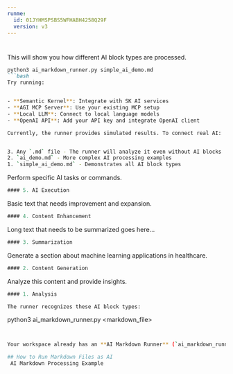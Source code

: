 ```yaml
---
runme:
  id: 01JYHMSPSBS5WFHABH4258Q29F
  version: v3
---
```


#

This will show you how different AI block types are processed.

```md {"id":"01JYHMJK5ZP5ZTBKGN6ZREGY0A"}
python3 ai_markdown_runner.py simple_ai_demo.md
```bash
Try running:


- **Semantic Kernel**: Integrate with SK AI services
- **AGI MCP Server**: Use your existing MCP setup
- **Local LLM**: Connect to local language models 
- **OpenAI API**: Add your API key and integrate OpenAI client

Currently, the runner provides simulated results. To connect real AI:


3. Any `.md` file - The runner will analyze it even without AI blocks
2. `ai_demo.md` - More complex AI processing examples
1. `simple_ai_demo.md` - Demonstrates all AI block types


```

Perform specific AI tasks or commands.

```ai {"id":"01JYHMJK5ZP5ZTBKGN713FTMGE"}
#### 5. AI Execution

```

Basic text that needs improvement and expansion.

```ai {"id":"01JYHMJK5ZP5ZTBKGN72HWW8P8"}
#### 4. Content Enhancement

```

Long text that needs to be summarized goes here...

```ai {"id":"01JYHMJK5ZP5ZTBKGN73CPFX3T"}
#### 3. Summarization

```

Generate a section about machine learning applications in healthcare.

```ai {"id":"01JYHMJK5ZP5ZTBKGN73E7RK2X"}
#### 2. Content Generation  

```

Analyze this content and provide insights.

```ai {"id":"01JYHMJK5ZP5ZTBKGN777F38ZM"}
#### 1. Analysis

The runner recognizes these AI block types:


```

python3 ai_markdown_runner.py <markdown_file>

```bash {"id":"01JYHMJK5ZP5ZTBKGN77JR179F"}


Your workspace already has an **AI Markdown Runner** (`ai_markdown_runner.py`) that can process markdown files with embedded AI instructions.

## How to Run Markdown Files as AI
 AI Markdown Processing Example
```